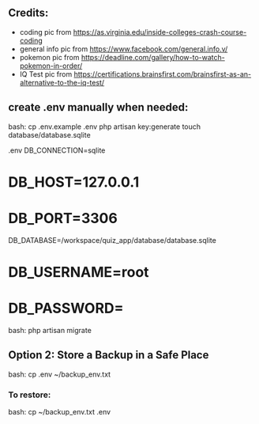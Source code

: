 ## Credits:
- coding pic from https://as.virginia.edu/inside-colleges-crash-course-coding
- general info pic from https://www.facebook.com/general.info.v/
- pokemon pic from https://deadline.com/gallery/how-to-watch-pokemon-in-order/
- IQ Test pic from https://certifications.brainsfirst.com/brainsfirst-as-an-alternative-to-the-iq-test/


## create .env manually when needed:
bash: cp .env.example .env
php artisan key:generate
touch database/database.sqlite

.env
DB_CONNECTION=sqlite
# DB_HOST=127.0.0.1
# DB_PORT=3306
DB_DATABASE=/workspace/quiz_app/database/database.sqlite
# DB_USERNAME=root
# DB_PASSWORD=

bash: php artisan migrate



## Option 2: Store a Backup in a Safe Place
bash: cp .env ~/backup_env.txt

### To restore:
bash: cp ~/backup_env.txt .env
